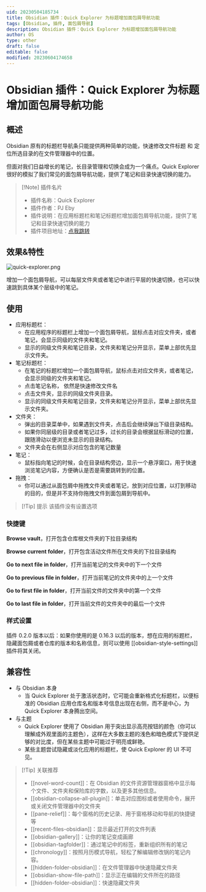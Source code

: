 ```yaml
---
uid: 20230504185734
title: Obsidian 插件：Quick Explorer 为标题增加面包屑导航功能
tags: [Obsidian, 插件, 面包屑导航]
description: Obsidian 插件：Quick Explorer 为标题增加面包屑导航功能
author: OS
type: other
draft: false
editable: false
modified: 20230604174658
---
```


# Obsidian 插件：Quick Explorer 为标题增加面包屑导航功能

## 概述

Obsidian 原有的标题栏导航条只能提供两种简单的功能，快速修改文件标题 和 定位所选目录的在文件管理器中的位置。

但面对我们日益增长的笔记，长目录管理和切换会成为一个痛点。Quick Explorer 很好的模拟了我们常见的面包屑导航功能，提供了笔记和目录快速切换的能力。

> [!Note] 插件名片
> - 插件名称：Quick Explorer
> - 插件作者：PJ Eby
> - 插件说明：在应用标题栏和笔记标题栏增加面包屑导航功能，提供了笔记和目录快速切换的能力
> - 插件项目地址：[点我跳转](https://github.com/pjeby/quick-explorer)

## 效果&特性

![quick-explorer.png](https://cdn.pkmer.cn/images/quick-explorer.png!pkmer)

增加一个面包屑导航，可以每层文件夹或者笔记中进行平层的快速切换，也可以快速跳到具体某个层级中的笔记。

## 使用

- 应用标题栏：
	- 在应用程序的标题栏上增加一个面包屑导航，鼠标点击对应文件夹，或者笔记，会显示同级的文件夹和笔记。
	- 显示的同级文件夹和笔记目录，文件夹和笔记分开显示，菜单上部优先显示文件夹。
- 笔记标题栏：
	- 在笔记的标题栏增加一个面包屑导航，鼠标点击对应文件夹，或者笔记，会显示同级的文件夹和笔记。
	- 点击笔记名称， 依然是快速修改文件名
	- 点击文件夹，显示的同级文件夹目录。
	- 显示的同级文件夹和笔记目录，文件夹和笔记分开显示，菜单上部优先显示文件夹。
- 文件夹：
	- 弹出的目录菜单中，如果遇到文件夹，点击后会继续弹出下级目录结构。
	- 如果你同层级的目录或者笔记过多，过长的目录会根据鼠标滑动的位置，跟随滑动以便浏览未显示的目录结构。
	- 文件夹会在右侧显示对应包含的笔记数量
- 笔记：
	- 鼠标指向笔记的时候，会在目录结构旁边，显示一个悬浮窗口，用于快速浏览笔记内容，方便确认是否是需要跳转到的位置。
- 拖拽：
	- 你可以通过从面包屑中拖拽文件夹或者笔记，放到对应位置，以打到移动的目的，但是并不支持你拖拽文件到面包屑到导航中。

>[!Tip] 提示
>该插件没有设置选项

### 快捷键

**Browse vault**，打开包含仓库根文件夹的下拉目录结构

**Browse current folder**，打开包含活动文件所在文件夹的下拉目录结构

**Go to next file in folder**，打开当前笔记的文件夹中的下一个文件

**Go to previous file in folder**，打开当前笔记的文件夹中的上一个文件

**Go to first file in folder**，打开当前文件的文件夹中的第一个文件

**Go to last file in folder**，打开当前文件的文件夹中的最后一个文件

### 样式设置

插件 0.2.0 版本以后：如果你使用的是 0.16.3 以后的版本，想在应用的标题栏，隐藏面包屑或者仓库的版本和名称信息，则可以使用 [[obsidian-style-settings]] 插件将其关闭。

## 兼容性

- 与 Obsidian 本身
	- 当 Quick Explorer 处于激活状态时，它可能会重新格式化标题栏，以便标准的 Obsidian 应用仓库名和版本号信息出现在右侧，而不是中心，为 Quick Explorer 本身腾出空间。
- 与主题
	- Quick Explorer 使用了 Obsidian 用于突出显示高亮按钮的颜色（你可以理解成外观里面的主题色），这样在大多数主题的浅色和暗色模式下提供足够的对比度，但在某些主题中可能过于明亮或鲜艳。
	- 某些主题尝试隐藏或淡化应用的标题栏，使 Quick Explorer 的 UI 不可见。

>[!Tip] 关联推荐
> - [[novel-word-count]]：在 Obsidian 的文件资源管理器窗格中显示每个文件、文件夹和保险库的字数，以及更多其他信息。
> - [[obsidian-collapse-all-plugin]]：单击对应图标或者使用命令，展开或关闭文件管理器中的文件夹
> - [[pane-relief]]：每个窗格的历史记录、用于窗格移动和导航的快捷键等
> - [[recent-files-obsidian]]：显示最近打开的文件列表
> - [[obsidian-gallery]]：让你的笔记变成画廊
> - [[obsidian-tagfolder]]：通过笔记中的标签，重新组织所有的笔记
> - [[chronology]]：按照月历模式导航，轻松了解编辑修改锅的笔记内容。
> - [[hidden-folder-obsidian]]：在文件管理器中快速隐藏文件夹
> - [[obsidian-show-file-path]]：显示正在编辑的文件所在的路径
> - [[hidden-folder-obsidian]]：快速隐藏文件夹